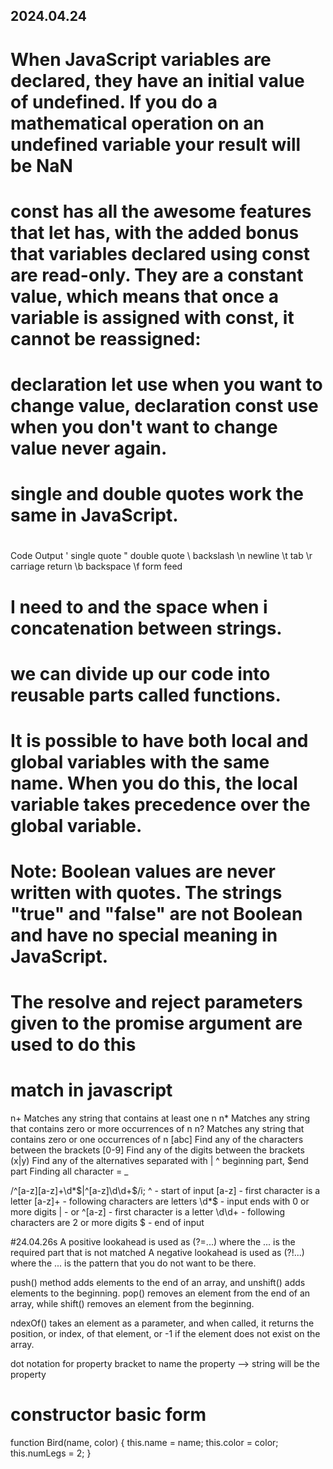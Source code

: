 ## 2024.04.24

# When JavaScript variables are declared, they have an initial value of undefined. If you do a mathematical operation on an undefined variable your result will be NaN

# const has all the awesome features that let has, with the added bonus that variables declared using const are read-only. They are a constant value, which means that once a variable is assigned with const, it cannot be reassigned:

# declaration let use when you want to change value, declaration const use when you don't want to change value never again.

# single and double quotes work the same in JavaScript.

#
Code	Output
\'	single quote
\"	double quote
\\	backslash
\n	newline
\t	tab
\r	carriage return
\b	backspace
\f	form feed

# I need to  and the space when i concatenation between strings.

#  we can divide up our code into reusable parts called functions.
# It is possible to have both local and global variables with the same name. When you do this, the local variable takes precedence over the global variable.
# Note: Boolean values are never written with quotes. The strings "true" and "false" are not Boolean and have no special meaning in JavaScript.
#  The resolve and reject parameters given to the promise argument are used to do this
# match in javascript
n+	Matches any string that contains at least one n
n*	Matches any string that contains zero or more occurrences of n
n?	Matches any string that contains zero or one occurrences of n
[abc]	Find any of the characters between the brackets	
[0-9]	Find any of the digits between the brackets	
(x|y)	Find any of the alternatives separated with |
^ beginning part, $end part
 Finding all character = _
 
 /^[a-z][a-z]+\d*$|^[a-z]\d\d+$/i;
 ^ - start of input
[a-z] - first character is a letter
[a-z]+ - following characters are letters
\d*$ - input ends with 0 or more digits
| - or
^[a-z] - first character is a letter
\d\d+ - following characters are 2 or more digits
$ - end of input

#24.04.26s
A positive lookahead is used as (?=...) where the ... is the required part that is not matched
A negative lookahead is used as (?!...) where the ... is the pattern that you do not want to be there.

push() method adds elements to the end of an array, and unshift() adds elements to the beginning. 
pop() removes an element from the end of an array, while shift() removes an element from the beginning. 

ndexOf() takes an element as a parameter, and when called, it returns the position, or index, of that element, or -1 if the element does not exist on the array.

dot notation for property
bracket to name the property --> string will be the property

# constructor basic form
function Bird(name, color) {
  this.name = name;
  this.color = color;
  this.numLegs = 2;
}
